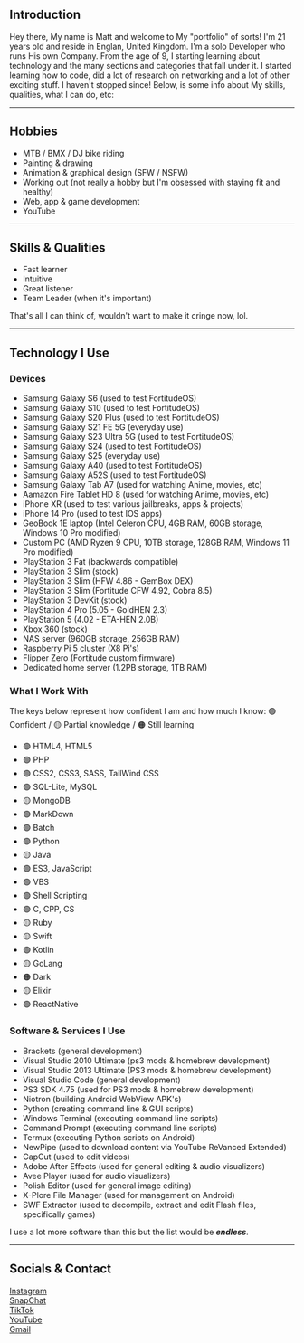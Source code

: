 ## Introduction
Hey there, My name is Matt and welcome to My "portfolio" of sorts! I'm 21 years old and reside in Englan, United Kingdom. I'm a solo Developer who runs His own Company. From the age of 9, I starting learning about technology and the many sections and categories that fall under it. I started learning how to code, did a lot of research on networking and a lot of other exciting stuff. I haven't stopped since! Below, is some info about My skills, qualities, what I can do, etc:

---

## Hobbies
- MTB / BMX / DJ bike riding
- Painting & drawing
- Animation & graphical design (SFW / NSFW)
- Working out (not really a hobby but I'm obsessed with staying fit and healthy)
- Web, app & game development
- YouTube

---

## Skills & Qualities
- Fast learner
- Intuitive
- Great listener
- Team Leader (when it's important)

That's all I can think of, wouldn't want to make it cringe now, lol.

---

## Technology I Use

### Devices
- Samsung Galaxy S6 (used to test FortitudeOS)
- Samsung Galaxy S10 (used to test FortitudeOS)
- Samsung Galaxy S20 Plus (used to test FortitudeOS)
- Samsung Galaxy S21 FE 5G (everyday use)
- Samsung Galaxy S23 Ultra 5G (used to test FortitudeOS)
- Samsung Galaxy S24 (used to test FortitudeOS)
- Samsung Galaxy S25 (everyday use)
- Samsung Galaxy A40 (used to test FortitudeOS)
- Samsung Galaxy A52S (used to test FortitudeOS)
- Samsung Galaxy Tab A7 (used for watching Anime, movies, etc)
- Aamazon Fire Tablet HD 8 (used for watching Anime, movies, etc)
- iPhone XR (used to test various jailbreaks, apps & projects)
- iPhone 14 Pro (used to test IOS apps)
- GeoBook 1E laptop (Intel Celeron CPU, 4GB RAM, 60GB storage, Windows 10 Pro modified)
- Custom PC (AMD Ryzen 9 CPU, 10TB storage, 128GB RAM, Windows 11 Pro modified)
- PlayStation 3 Fat (backwards compatible)
- PlayStation 3 Slim (stock)
- PlayStation 3 Slim (HFW 4.86 - GemBox DEX)
- PlayStation 3 Slim (Fortitude CFW 4.92, Cobra 8.5)
- PlayStation 3 DevKit (stock)
- PlayStation 4 Pro (5.05 - GoldHEN 2.3)
- PlayStation 5 (4.02 - ETA-HEN 2.0B)
- Xbox 360 (stock)
- NAS server (960GB storage, 256GB RAM)
- Raspberry Pi 5 cluster (X8 Pi's)
- Flipper Zero (Fortitude custom firmware)
- Dedicated home server (1.2PB storage, 1TB RAM)

### What I Work With
The keys below represent how confident I am and how much I know:
🟢 Confident / 🟡 Partial knowledge / 🟠 Still learning

- 🟢 HTML4, HTML5
- 🟢 PHP
- 🟢 CSS2, CSS3, SASS, TailWind CSS
- 🟢 SQL-Lite, MySQL
- 🟡 MongoDB
- 🟢 MarkDown
- 🟢 Batch
- 🟢 Python
- 🟡 Java
- 🟢 ES3, JavaScript
- 🟢 VBS
- 🟢 Shell Scripting
- 🟢 C, CPP, CS
- 🟡 Ruby
- 🟡 Swift
- 🟢 Kotlin
- 🟡 GoLang
- 🟠 Dark
- 🟡 Elixir
- 🟢 ReactNative

### Software & Services I Use
- Brackets (general development)
- Visual Studio 2010 Ultimate (ps3 mods & homebrew development)
- Visual Studio 2013 Ultimate (PS3 mods & homebrew development)
- Visual Studio Code (general development)
- PS3 SDK 4.75 (used for PS3 mods & homebrew development)
- Niotron (building Android WebView APK's)
- Python (creating command line & GUI scripts)
- Windows Terminal (executing command line scripts)
- Command Prompt (executing command line scripts)
- Termux (executing Python scripts on Android)
- NewPipe (used to download content via YouTube ReVanced Extended)
- CapCut (used to edit videos)
- Adobe After Effects (used for general editing & audio visualizers)
- Avee Player (used for audio visualizers)
- Polish Editor (used for general image editing)
- X-Plore File Manager (used for management on Android)
- SWF Extractor (used to decompile, extract and edit Flash files, specifically games)

I use a lot more software than this but the list would be ***endless***.

---

## Socials & Contact
[Instagram](https://google.com/404)  
[SnapChat](https://google.com/404)  
[TikTok](https://google.com/404)  
[YouTube](https://google.com/404)  
[Gmail](https://google.com/404)  
